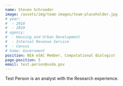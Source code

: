 ```yaml
---
name: Steven Schroeder
image: /assets/img/team-images/team-placeholder.jpg
# year:
#  - 2018
#  - 2019
# agency:   
#  - Housing and Urban Development
#  - Internal Revenue Service
#  - Census
# home: Government
position: NEA eSAC Member, Computational Biologist
page-position: 5
email: test.person@usda.gov
---
```


Test Person is an analyst with the Research experience.

